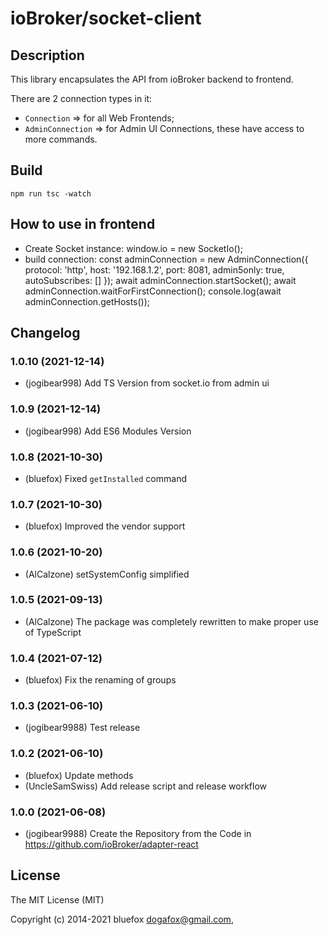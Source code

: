 # ioBroker/socket-client

## Description
This library encapsulates the API from ioBroker backend to frontend.

There are 2 connection types in it:
- `Connection` => for all Web Frontends;
- `AdminConnection` => for Admin UI Connections, these have access to more commands.

## Build
`npm run tsc -watch`

## How to use in frontend

- Create Socket instance:
  window.io = new SocketIo();
- build connection:
  const adminConnection = new AdminConnection({ protocol: 'http', host: '192.168.1.2', port: 8081, admin5only: true, autoSubscribes: [] });
  await adminConnection.startSocket();
  await adminConnection.waitForFirstConnection();
  console.log(await adminConnection.getHosts());

## Changelog
<!--
	Placeholder for the next version (at the beginning of the line):
	### **WORK IN PROGRESS**
-->
### 1.0.10 (2021-12-14)
* (jogibear998) Add TS Version from socket.io from admin ui

### 1.0.9 (2021-12-14)
* (jogibear998) Add ES6 Modules Version

### 1.0.8 (2021-10-30)
* (bluefox) Fixed `getInstalled` command

### 1.0.7 (2021-10-30)
* (bluefox) Improved the vendor support

### 1.0.6 (2021-10-20)
* (AlCalzone) setSystemConfig simplified

### 1.0.5 (2021-09-13)
* (AlCalzone) The package was completely rewritten to make proper use of TypeScript

### 1.0.4 (2021-07-12)
* (bluefox) Fix the renaming of groups

### 1.0.3 (2021-06-10)
* (jogibear9988) Test release

### 1.0.2 (2021-06-10)
* (bluefox) Update methods
* (UncleSamSwiss) Add release script and release workflow

### 1.0.0 (2021-06-08)
* (jogibear9988) Create the Repository from the Code in https://github.com/ioBroker/adapter-react

## License
The MIT License (MIT)

Copyright (c) 2014-2021 bluefox <dogafox@gmail.com>,
